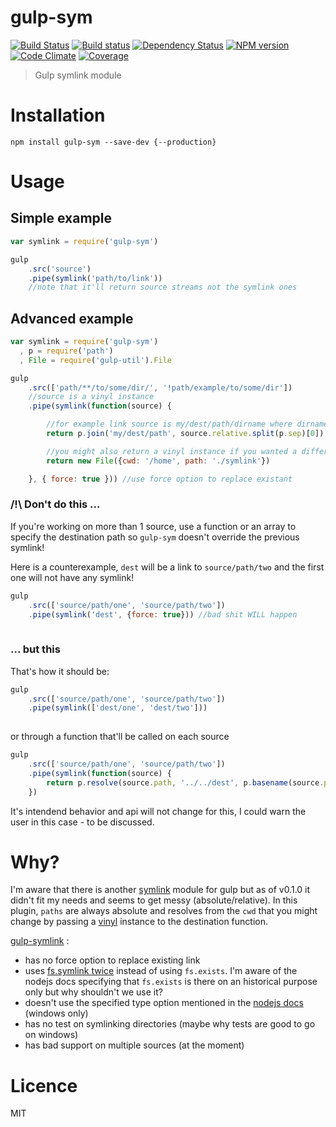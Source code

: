gulp-sym
========

[![Build Status](https://travis-ci.org/soyuka/gulp-sym.svg?branch=master)](https://travis-ci.org/soyuka/gulp-sym)
[![Build status](https://ci.appveyor.com/api/projects/status/al6dv384q7jwgsfs)](https://ci.appveyor.com/project/soyuka/gulp-sym)
[![Dependency Status](https://david-dm.org/soyuka/gulp-sym.svg)](https://david-dm.org/soyuka/gulp-sym)
[![NPM version](https://badge.fury.io/js/gulp-sym.svg)](http://badge.fury.io/js/gulp-sym)
[![Code Climate](https://codeclimate.com/github/soyuka/gulp-sym.png)](https://codeclimate.com/github/soyuka/gulp-sym)
[![Coverage](https://codeclimate.com/github/soyuka/gulp-sym/coverage.png)](https://codeclimate.com/github/soyuka/gulp-sym)

> Gulp symlink module

# Installation

```
npm install gulp-sym --save-dev {--production}
```

# Usage

## Simple example

```javascript
var symlink = require('gulp-sym')

gulp
	.src('source')
	.pipe(symlink('path/to/link'))
	//note that it'll return source streams not the symlink ones

```

## Advanced example

```javascript
var symlink = require('gulp-sym')
  , p = require('path')
  , File = require('gulp-util').File

gulp
	.src(['path/**/to/some/dir/', '!path/example/to/some/dir'])
	//source is a vinyl instance
	.pipe(symlink(function(source) {

		//for example link source is my/dest/path/dirname where dirname matches the glob pattern
		return p.join('my/dest/path', source.relative.split(p.sep)[0])

		//you might also return a vinyl instance if you wanted a different cwd
		return new File({cwd: '/home', path: './symlink'})

	}, { force: true })) //use force option to replace existant
```

### /!\ Don't do this ...

If you're working on more than 1 source, use a function or an array to specify the destination path so `gulp-sym` doesn't override the previous symlink!

Here is a counterexample, `dest` will be a link to `source/path/two` and the first one will not have any symlink!

```javascript
gulp
	.src(['source/path/one', 'source/path/two'])
	.pipe(symlink('dest', {force: true})) //bad shit WILL happen
	
```

### ... but this

That's how it should be:
```javascript
gulp
	.src(['source/path/one', 'source/path/two'])
	.pipe(symlink(['dest/one', 'dest/two']))
	
```
or through a function that'll be called on each source 

```javascript
gulp
	.src(['source/path/one', 'source/path/two'])
	.pipe(symlink(function(source) {
		return p.resolve(source.path, '../../dest', p.basename(source.path))
	})

```

It's intendend behavior and api will not change for this, I could warn the user in this case - to be discussed.

# Why?

I'm aware that there is another [symlink](https://github.com/ben-eb/gulp-symlink) module for gulp but as of v0.1.0 it didn't fit my needs and seems to get messy (absolute/relative). In this plugin, `paths` are always absolute and resolves from the `cwd` that you might change by passing a [vinyl](https://github.com/wearefractal/vinyl) instance to the destination function.

[gulp-symlink](https://github.com/ben-eb/gulp-symlink) :
- has no force option to replace existing link
- uses [fs.symlink twice](https://github.com/ben-eb/gulp-symlink/blob/master/index.js#L54) instead of using `fs.exists`. I'm aware of the nodejs docs specifying that `fs.exists` is there on an historical purpose only but why shouldn't we use it?
- doesn't use the specified type option mentioned in the [nodejs docs](http://nodejs.org/api/fs.html#fs_fs_symlink_srcpath_dstpath_type_callback) (windows only)
- has no test on symlinking directories (maybe why tests are good to go on windows)
- has bad support on multiple sources (at the moment)

# Licence

MIT
